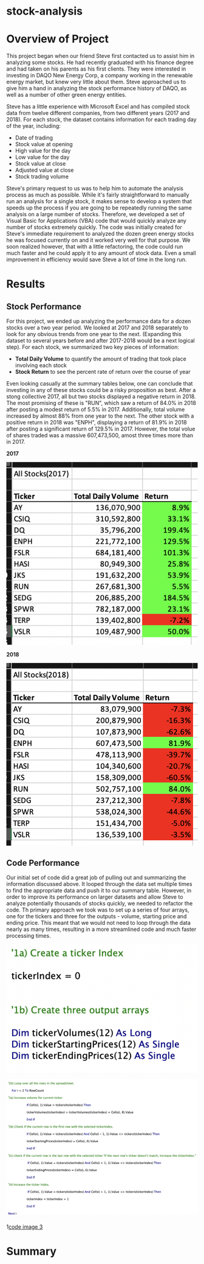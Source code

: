# stock-analysis

# Overview of Project

This project began when our friend Steve first contacted us to assist him in analyzing some stocks. He had recently graduated with his finance degree and had taken on his parents as his first clients. They were interested in investing in DAQO New Energy Corp, a company working in the renewable energy market, but knew very little about them. Steve approached us to give him a hand in analyzing the stock performance history of DAQO, as well as a number of other green energy entities. 

Steve has a little experience with Microsoft Excel and has compiled stock data from twelve different companies, from two different years (2017 and 2018). For each stock, the dataset contains information for each trading day of the year, including:

- Date of trading
- Stock value at opening
- High value for the day
- Low value for the day
- Stock value at close
- Adjusted value at close
- Stock trading volume

Steve's primary request to us was to help him to automate the analysis process as much as possible. While it's fairly straightforward to manually run an analysis for a single stock, it makes sense to develop a system that speeds up the process if you are going to be repeatedly running the same analysis on a large number of stocks. Therefore, we developed a set of Visual Basic for Applications (VBA) code that would quickly analyze any number of stocks extremely quickly. The code was initially created for Steve's immediate requirement to analyzed the dozen green energy stocks he was focused currently on and it worked very well for that purpose. We soon realized however, that with a little refactoring, the code could run much faster and he could apply it to any amount of stock data. Even a small improvement in efficiency would save Steve a lot of time in the long run.

# Results

## Stock Performance

For this project, we ended up analyzing the performance data for a dozen stocks over a two year period. We looked at 2017 and 2018 separately to look for any obvious trends from one year to the next. (Expanding this dataset to several years before and after 2017-2018 would be a next logical step). For each stock, we summarized two key pieces of information:

- **Total Daily Volume** to quantify the amount of trading that took place involving each stock
- **Stock Return** to see the percent rate of return over the course of year

Even looking casually at the summary tables below, one can conclude that investing in any of these stocks could be a risky proposition as best. After a stong collective 2017, all but two stocks displayed a negative return in 2018. The most promising of these is "RUN", which saw a return of 84.0% in 2018 after posting a modest return of 5.5% in 2017. Additionally, total volume increased by almost 88% from one year to the next. The other stock with a positive return in 2018 was "ENPH", displaying a return of 81.9% in 2018 after posting a significant return of 129.5% in 2017. However, the total volue of shares traded was a massive 607,473,500, amost three times more than in 2017. 

**2017**

![Image of 2017 Stock Analysis table](https://github.com/brianbutler08/stock-analysis/blob/main/Stock%20Analysis%202017.png?raw=true)

**2018**

![Image of 2018 Stock Analysis table](https://github.com/brianbutler08/stock-analysis/blob/main/Stock%20Analysis%202018.png?raw=true)

## Code Performance

Our initial set of code did a great job of pulling out and summarizing the information discussed above. It looped through the data set multiple times to find the appropriate data and push it to our summary table. However, in order to improve its performance on larger datasets and allow Steve to analyze potentially thousands of stocks quickly, we needed to refactor the code. Th primary approach we took was to set up a series of four arrays, one for the tickers and three for the outputs - volume, starting price and ending price. This meant that we would not need to loop through the data nearly as many times, resulting in a more streamlined code and much faster processing times.

![code image](https://github.com/brianbutler08/stock-analysis/blob/main/Screen%20Shot%202022-06-22%20at%2011.06.13%20PM.png)

![code image 2](https://github.com/brianbutler08/stock-analysis/blob/main/Screen%20Shot%202022-06-22%20at%2011.07.22%20PM.png)

1[code image 3](https://github.com/brianbutler08/stock-analysis/blob/main/Screen%20Shot%202022-06-22%20at%2011.07.45%20PM.png)

# Summary
